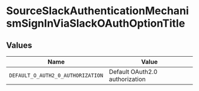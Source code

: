 # SourceSlackAuthenticationMechanismSignInViaSlackOAuthOptionTitle


## Values

| Name                              | Value                             |
| --------------------------------- | --------------------------------- |
| `DEFAULT_O_AUTH2_0_AUTHORIZATION` | Default OAuth2.0 authorization    |